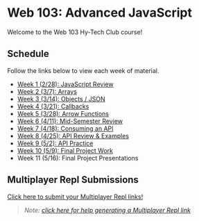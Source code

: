 # Web 103: Advanced JavaScript
Welcome to the Web 103 Hy-Tech Club course!

## Schedule
Follow the links below to view each week of material.

- [Week 1 (2/28): JavaScript Review](JsReview/StudentDesc.md)
- [Week 2 (3/7): Arrays](Arrays/StudentDesc.md)
- [Week 3 (3/14): Objects / JSON](Objects/StudentDesc.md)
- [Week 4 (3/21): Callbacks](Callbacks/StudentDesc.md)
- [Week 5 (3/28): Arrow Functions](ArrowFunctions/StudentDesc.md)
- [Week 6 (4/11): Mid-Semester Review](MidSemesterReview/StudentDesc.md)
- [Week 7 (4/18): Consuming an API](ApiConsumption/StudentDesc.md)
- [Week 8 (4/25): API Review & Examples](ApiReviewExamples/StudentDesc.md)
- [Week 9 (5/2): API Practice](ApiPractice/StudentDesc.md)
- [Week 10 (5/9): Final Project Work](FinalProject/StudentDesc.md)
- Week 11 (5/16): Final Project Presentations

## Multiplayer Repl Submissions
[Click here to submit your Multiplayer Repl links!](https://forms.office.com/r/1StfpmNY2h)

> _Note: [click here for help generating a Multiplayer Repl link](https://hylandtechclub.com/MultiplayerLink)_
